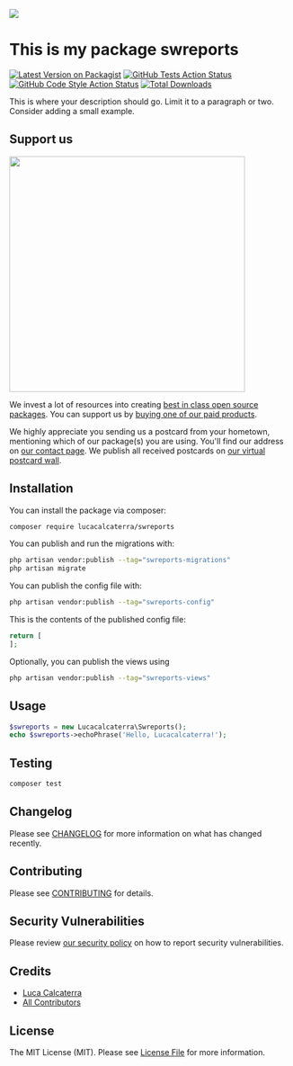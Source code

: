 
[<img src="https://github-ads.s3.eu-central-1.amazonaws.com/support-ukraine.svg?t=1" />](https://supportukrainenow.org)

# This is my package swreports

[![Latest Version on Packagist](https://img.shields.io/packagist/v/lucacalcaterra/swreports.svg?style=flat-square)](https://packagist.org/packages/lucacalcaterra/swreports)
[![GitHub Tests Action Status](https://img.shields.io/github/workflow/status/lucacalcaterra/swreports/run-tests?label=tests)](https://github.com/lucacalcaterra/swreports/actions?query=workflow%3Arun-tests+branch%3Amain)
[![GitHub Code Style Action Status](https://img.shields.io/github/workflow/status/lucacalcaterra/swreports/Check%20&%20fix%20styling?label=code%20style)](https://github.com/lucacalcaterra/swreports/actions?query=workflow%3A"Check+%26+fix+styling"+branch%3Amain)
[![Total Downloads](https://img.shields.io/packagist/dt/lucacalcaterra/swreports.svg?style=flat-square)](https://packagist.org/packages/lucacalcaterra/swreports)

This is where your description should go. Limit it to a paragraph or two. Consider adding a small example.

## Support us

[<img src="https://github-ads.s3.eu-central-1.amazonaws.com/swreports.jpg?t=1" width="419px" />](https://spatie.be/github-ad-click/swreports)

We invest a lot of resources into creating [best in class open source packages](https://spatie.be/open-source). You can support us by [buying one of our paid products](https://spatie.be/open-source/support-us).

We highly appreciate you sending us a postcard from your hometown, mentioning which of our package(s) you are using. You'll find our address on [our contact page](https://spatie.be/about-us). We publish all received postcards on [our virtual postcard wall](https://spatie.be/open-source/postcards).

## Installation

You can install the package via composer:

```bash
composer require lucacalcaterra/swreports
```

You can publish and run the migrations with:

```bash
php artisan vendor:publish --tag="swreports-migrations"
php artisan migrate
```

You can publish the config file with:

```bash
php artisan vendor:publish --tag="swreports-config"
```

This is the contents of the published config file:

```php
return [
];
```

Optionally, you can publish the views using

```bash
php artisan vendor:publish --tag="swreports-views"
```

## Usage

```php
$swreports = new Lucacalcaterra\Swreports();
echo $swreports->echoPhrase('Hello, Lucacalcaterra!');
```

## Testing

```bash
composer test
```

## Changelog

Please see [CHANGELOG](CHANGELOG.md) for more information on what has changed recently.

## Contributing

Please see [CONTRIBUTING](https://github.com/spatie/.github/blob/main/CONTRIBUTING.md) for details.

## Security Vulnerabilities

Please review [our security policy](../../security/policy) on how to report security vulnerabilities.

## Credits

- [Luca Calcaterra](https://github.com/lucacalcaterra)
- [All Contributors](../../contributors)

## License

The MIT License (MIT). Please see [License File](LICENSE.md) for more information.
